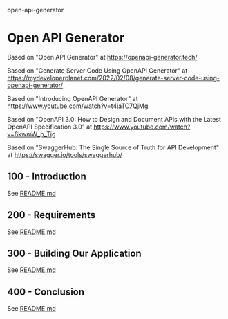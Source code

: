 open-api-generator
# Open API Generator

Based on "Open API Generator" at https://openapi-generator.tech/

Based on "Generate Server Code Using OpenAPI Generator" at https://mydeveloperplanet.com/2022/02/08/generate-server-code-using-openapi-generator/

Based on "Introducing OpenAPI Generator" at https://www.youtube.com/watch?v=t4jaTC7QjMg

Based on "OpenAPI 3.0: How to Design and Document APIs with the Latest OpenAPI Specification 3.0" at https://www.youtube.com/watch?v=6kwmW_p_Tig

Based on "SwaggerHub: The Single Source of Truth for API Development" at https://swagger.io/tools/swaggerhub/

## 100 - Introduction

See [README.md](./100/README.md)

## 200 - Requirements

See [README.md](./200/README.md)

## 300 - Building Our Application

See [README.md](./300/README.md)

## 400 - Conclusion

See [README.md](./400/README.md)
